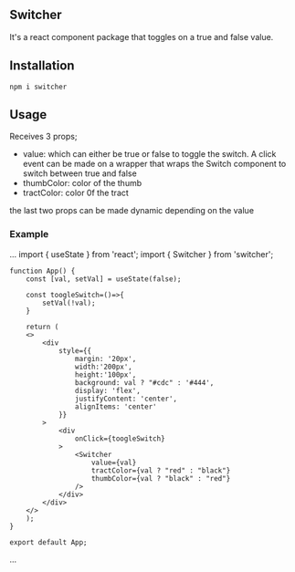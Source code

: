 ## Switcher
It's a react component package that toggles on a true and false value.

## Installation
`npm i switcher`

## Usage
Receives 3 props;
* value: which can either be true or false to toggle the switch. A click event can be made on a wrapper that wraps the Switch component to switch between true and false
* thumbColor: color of the thumb
* tractColor: color 0f the tract

the last two props can be made dynamic depending on the value

### Example
...
    import { useState } from 'react';
    import { Switcher } from 'switcher';

    function App() {
        const [val, setVal] = useState(false);

        const toogleSwitch=()=>{
            setVal(!val);
        }
        
        return (
        <>
            <div
                style={{
                    margin: '20px',
                    width:'200px',
                    height:'100px',
                    background: val ? "#cdc" : '#444',
                    display: 'flex',
                    justifyContent: 'center',
                    alignItems: 'center'
                }}
            >
                <div
                    onClick={toogleSwitch}
                >
                    <Switcher
                        value={val}
                        tractColor={val ? "red" : "black"}
                        thumbColor={val ? "black" : "red"}
                    />
                </div>
            </div>
        </>
        );
    }

    export default App;
...